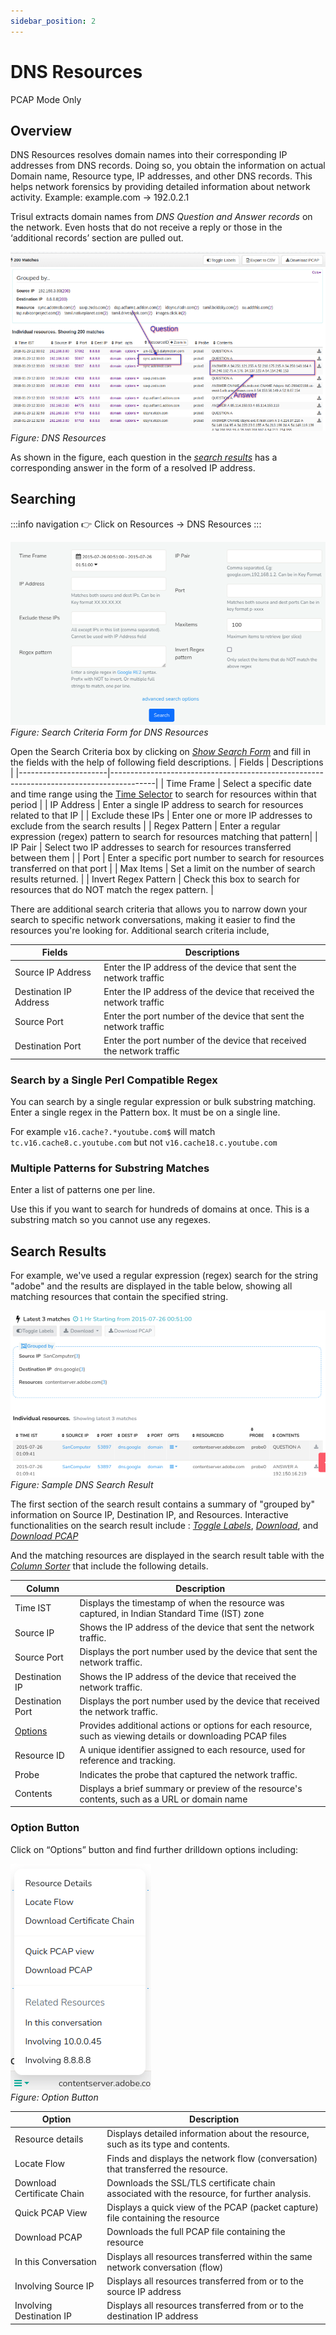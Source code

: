 ```yaml
---
sidebar_position: 2
---
```


# DNS Resources
<span class="badge badge--primary">PCAP Mode Only</span>  

## Overview

DNS Resources resolves domain names into their corresponding IP addresses from DNS records. Doing so, you obtain the information on actual Domain name, Resource type, IP addresses, and other DNS records. This helps network forensics by providing detailed information about network activity. Example: example.com → 192.0.2.1

Trisul extracts domain names from *DNS Question and Answer records* on the
network. Even hosts that do not receive a reply or those in the
‘additional records’ section are pulled out.

![](images/dns_resources.png)  
*Figure: DNS Resources*

As shown in the figure, each question in the [*search results*](/docs/ug/resources/dns#search-results) has a corresponding answer in the form of a resolved IP address.

## Searching

:::info navigation
:point_right: Click on Resources &rarr; DNS Resources
:::

![](images/searchcriteriaform.png)
*Figure: Search Criteria Form for DNS Resources*

Open the Search Criteria box by clicking on [*Show Search Form*](/docs/ug/ui/elements#hide-show-search-form) and fill in the fields with the help of following field descriptions.
| Fields               | Descriptions                                                                            |
|----------------------|-----------------------------------------------------------------------------------------|
| Time Frame           | Select a specific date and time range using the [Time Selector](/docs/ug/ui/elements#time-selector) to search for resources within that period                                                |
| IP Address           | Enter a single IP address to search for resources related to that IP                    |
| Exclude these IPs    | Enter one or more IP addresses to exclude from the search results                       |
| Regex Pattern        | Enter a regular expression (regex) pattern to search for resources matching that pattern|
| IP Pair              | Select two IP addresses to search for resources transferred between them                |
| Port                 | Enter a specific port number to search for resources transferred on that port           |
| Max Items            | Set a limit on the number of search results returned.                                   |
| Invert Regex Pattern | Check this box to search for resources that do NOT match the regex pattern.             |

There are additional search criteria that allows you to narrow down your search to specific network conversations, making it easier to find the resources you're looking for. Additional search criteria include,

| Fields                 | Descriptions                                                                            |
|------------------------|-----------------------------------------------------------------------------------------|
| Source IP Address      | Enter the IP address of the device that sent the network traffic                         |
| Destination IP Address | Enter the IP address of the device that received the network traffic                    |
| Source Port            | Enter the port number of the device that sent the network traffic                       |
| Destination Port       | Enter the port number of the device that received the network traffic                   |


### Search by a Single Perl Compatible Regex

You can search by a single regular expression or bulk substring matching. Enter a single regex in the Pattern box. It must be on a single line.

For example `v16.cache?.*youtube.com$` will match
`tc.v16.cache8.c.youtube.com` but not `v16.cache18.c.youtube.com`

### Multiple Patterns for Substring Matches

Enter a list of patterns one per line.

Use this if you want to search for hundreds of domains at once. This is a substring match so you cannot use any regexes.

## Search Results

For example, we've used a regular expression (regex) search for the string "adobe" and the results are displayed in the table below, showing all matching resources that contain the specified string.

![](images/dns_searchresult.png)
*Figure: Sample DNS Search Result*

The first section of the search result contains a summary of "grouped by" information on Source IP, Destination IP, and Resources. Interactive functionalities on the search result include : [*Toggle Labels*](/docs/ug/ui/elements#toggle-labels), [*Download*](/docs/ug/ui/elements#download-button), and [*Download PCAP*](/docs/ug/ui/elements#download-pcap-button)

And the matching resources are displayed in the search result table with the [*Column Sorter*](/docs/ug/ui/elements#column-sorter) that include the following details.

| Column           | Description                                                                                 |
|------------------|---------------------------------------------------------------------------------------------|
| Time IST         | Displays the timestamp of when the resource was captured, in Indian Standard Time (IST) zone|
| Source IP        | Shows the IP address of the device that sent the network traffic.                           |
| Source Port      | Displays the port number used by the device that sent the network traffic.                  |
| Destination IP   | Shows the IP address of the device that received the network traffic.                       |
| Destination Port | Displays the port number used by the device that received the network traffic.              |
| [Options](/docs/ug/resources/dns#option-button)          | Provides additional actions or options for each resource, such as viewing details or downloading PCAP files                                                                                           |
| Resource ID      | A unique identifier assigned to each resource, used for reference and tracking.             |
| Probe            | Indicates the probe that captured the network traffic.                                      |
| Contents         | Displays a brief summary or preview of the resource's contents, such as a URL or domain name|

### Option Button

Click on “Options” button and find further drilldown options including:

![](images/optionsbutton.png)  
*Figure: Option Button*

| Option                     | Description                                                                       |
|----------------------------|-----------------------------------------------------------------------------------|
| Resource details           | Displays detailed information about the resource, such as its type and contents.  |
| Locate Flow                | Finds and displays the network flow (conversation) that transferred the resource. |
| Download Certificate Chain | Downloads the SSL/TLS certificate chain associated with the resource, for further analysis.                                                                                                        |
| Quick PCAP View            | Displays a quick view of the PCAP (packet capture) file containing the resource   |
| Download PCAP              | Downloads the full PCAP file containing the resource                              |
| In this Conversation       | Displays all resources transferred within the same network conversation (flow)    |
| Involving Source IP        | Displays all resources transferred from or to the source IP address               |
| Involving Destination IP   | Displays all resources transferred from or to the destination IP address          |
